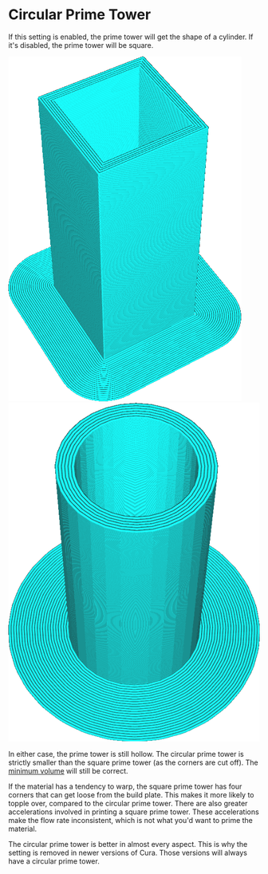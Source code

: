 Circular Prime Tower
====
If this setting is enabled, the prime tower will get the shape of a cylinder. If it's disabled, the prime tower will be square.

<!--screenshot {
"image_path": "prime_tower_circular_enabled.png",
"models": [
    {
        "script": "cube.scad",
        "object_settings": {
            "extruder_nr": 0
        }
    },
    {
        "script": "cube.scad",
        "object_settings": {
            "extruder_nr": 1
        },
        "transformation": ["translateX(40)"]
    }
],
"camera_position": [470, -384, 150],
"camera_lookat": [470, -470, 5],
"settings": {
    "prime_tower_enable": true,
    "prime_tower_min_volume": 3
},
"colours": 16
}-->
![Square prime tower](../images/prime_tower_circular_disabled.png)
![Circular prime tower](../images/prime_tower_circular_enabled.png)

In either case, the prime tower is still hollow. The circular prime tower is strictly smaller than the square prime tower (as the corners are cut off). The [minimum volume](prime_tower_min_volume.md) will still be correct.

If the material has a tendency to warp, the square prime tower has four corners that can get loose from the build plate. This makes it more likely to topple over, compared to the circular prime tower. There are also greater accelerations involved in printing a square prime tower. These accelerations make the flow rate inconsistent, which is not what you'd want to prime the material.

The circular prime tower is better in almost every aspect. This is why the setting is removed in newer versions of Cura. Those versions will always have a circular prime tower.